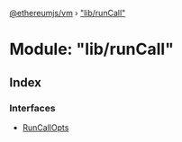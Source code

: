 [@ethereumjs/vm](../README.md) › ["lib/runCall"](_lib_runcall_.md)

# Module: "lib/runCall"

## Index

### Interfaces

* [RunCallOpts](../interfaces/_lib_runcall_.runcallopts.md)
